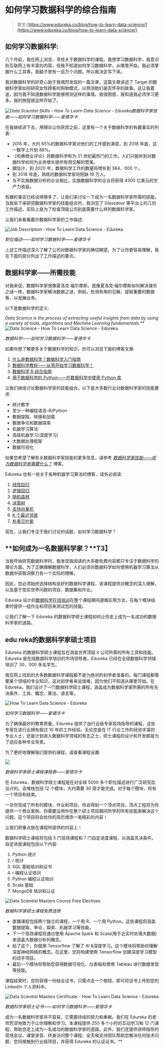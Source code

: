 # 如何学习数据科学的综合指南

> 原文:[https://www.edureka.co/blog/how-to-learn-data-science/](https://www.edureka.co/blog/how-to-learn-data-science/)

## **如何学习数据科学:**

几个月前，我在网上浏览，寻找关于数据科学的课程。我想学习数据科学，我意识到互联网上有丰富的内容，但我不知道如何学习数据科学，从哪里开始，我必须掌握什么工具等。我脑子里有一百万个问题，所以我决定写下来。

我对数据科学的好奇心始于我偶然发现的一篇文章，这篇文章讲述了 Target 的数据科学家如何研究女性顾客的购物模式，以预测她们是否怀孕的故事。这让我着迷，因为我不知道数据科学能够预测这样的事情。我很困惑，我知道我必须学习更多。我的旅程就这样开始了。

*![Data Scientist Skills - How To Learn Data Science - Edureka](../Images/402253e53fd0e87f3b23c1f54b1f0b3c.png)数据科学家技能——如何学习数据科学——爱德华卡*

在我继续讲下去，用理论让你厌烦之前，这里有一个关于数据科学的有趣事实的列表:

*   2015 年，大约 65%的数据科学家对他们的工作感到满意，到 2018 年底，这一数字上升到 88%。
*   《哈佛商业评论》将数据科学称为 21 世纪最热门的工作。人们只能听到对数据科学如何为业务增长提供有用见解的赞美。
*   据估计，到 2020 年，数据科学工作的数量将增长到 364，000 个。
*   到 2018 年底，熟练的数据科学家将短缺 19 万人。
*   与不实施数据分析的企业相比，实施数据科学的企业将获得 4300 亿美元的生产力收益。

有趣的事实已经说得够多了，让我们来讨论一下成为一名数据科学家所需的技能。当我坐下来研究数据科学家的技能组合时，我浏览了 Glassdoor 等平台上的几份工作描述，实际上是为了检查顶级公司到底需要什么样的数据科学家。

让我们来看看戴尔数据科学家的工作描述:

![Job Description - How To Learn Data Science - Edureka](../Images/c616b0407d304f8408a5e60e29baa6d4.png)

*职位描述——如何学习数据科学——爱德华卡*

上述工作描述深入了解了公司对数据科学家的确切期望。为了让你更容易理解，我在下面的部分列出了工作描述的要点。

## **数据科学家——所需技能**

对我来说，数据科学家很像夏洛克·福尔摩斯。就像夏洛克·福尔摩斯如何解决谋杀之谜一样，数据科学家解决数据之谜，例如，检测有用的见解，提取重要的数据等，以发展业务。

以下是数据科学的定义:

*Data Science is the process of extracting useful insights from data by using a variety of tools, algorithms and Machine Learning fundamentals.***![Data Science - How To Learn Data Science - Edureka](../Images/4afad0875a3f41b0277c0b3c7b931b89.png)

*数据科学——如何学习数据科学——爱德华卡*

如果你想了解更多关于数据科学的知识，你可以浏览下面的博客文章:

1.  [什么是数据科学？数据科学入门指南](https://www.edureka.co/blog/what-is-data-science/)
2.  [数据科学教程——从零开始学习数据科学！](https://www.edureka.co/blog/data-science-tutorial/)
3.  [数据科学 R 综合指南](https://www.edureka.co/blog/r-for-data-science/)
4.  [用于数据科学的 Python——在数据科学中使用 Python 库](https://www.edureka.co/blog/learn-python-for-data-science/)

让我们继续讨论数据科学家的技能组合。以下是大多数行业对数据科学家的技能要求:

*   统计数字
*   至少一种编程语言–R/Python
*   数据提取、转换和加载
*   数据争论和数据探索
*   机器学习算法
*   高级机器学习(深度学习)
*   大数据处理框架
*   数据可视化

如果您希望了解有关数据科学家技能的更多信息，请参考 [*数据科学家技能——成为数据科学家需要什么？*](https://www.edureka.co/blog/data-scientist-skills/) 博客。

Edureka 也有一些关于各种机器学习算法的博客，请务必阅读:

1.  [线性回归](https://www.edureka.co/blog/linear-regression-in-r/)
2.  [逻辑回归](https://www.edureka.co/blog/logistic-regression-in-r/)
3.  [随机森林](https://www.edureka.co/blog/random-forest-classifier/)
4.  [决策树](https://www.edureka.co/blog/decision-trees/)
5.  [支持向量机](https://www.edureka.co/blog/support-vector-machine-in-r/)
6.  [K 个最近邻居](https://www.edureka.co/blog/machine-learning-algorithms/)
7.  [朴素贝叶斯](https://www.edureka.co/blog/naive-bayes-tutorial/)

现在，让我们专注于我们讨论的话题，如何学习数据科学？

## **如何成为一名数据科学家？**T3】

当我开始研究数据科学时，我发现我阅读的大多数免费内容都只专注于数据科学的理论方面。为了正确理解数据科学，人们必须对数据科学如何使用机器学习算法从数据中获取洞察力有一个实际的理解。

因此，您必须始终选择结构良好的数据科学课程，该课程提供对概念的深入理解，以及基于现实世界问题的项目、数据集和作业。

Edureka 设计的[数据科学在线培训](https://www.edureka.co/masters-program/data-scientist-certification)在整个课程期间遵循实用方法，在每个模块结束时提供一组作业和项目来测试您的技能。

让我们了解一下 Edureka 的数据科学硕士课程如何让你走上成为一名成功的数据科学家的道路。

## **edu reka**的数据科学家硕士项目

Edureka 的数据科学硕士课程旨在涵盖世界顶级 it 公司所需的所有工具和技能。Edureka 是在线数据科学培训的市场领导者。Edureka 已经在全球数据科学领域培训了 30，000 多名学生。

我在网上找到的大多数数据科学课程都不是为绝对的初学者准备的。每门课程都需要某个领域的专业知识。这对初学者来说很难，因为他们不知道从哪里开始。在 Edureka，我们设计了一门数据科学硕士课程，涵盖成为数据科学家所需的所有先决条件、工具、概念、算法、语言等。

![How To Learn Data Science - Edureka](../Images/38be71afc0b0ebe8cb190b45889a9d58.png)

*如何学习数据科学——爱德华卡*

为了确保最好的教育质量，Edureka 提供了由行业级专家现场指导的课程，这些专家在该行业拥有超过 10 年的工作经验。无论您是在 IT 行业工作的经验丰富的专业人士，还是计划进入数据科学领域的有志之士，硕士课程的设计和开发都是为了适应各种专业背景。

为了更好地理解我们提供的课程，请查看课程设置:

![](../Images/35116970a411bc116f7a840b4e56acda.png)

*数据科学家硕士课程课程表——爱德华卡*

在 Edureka，数据科学硕士课程是在对全球 5000 多个职位描述进行广泛研究后设计的。该堆栈包括 12 个模块，大约需要 30 周才能完成。对于每个模块，将有一个项目和结束。

一旦你完成了所有的模块，作业和项目，你会得到一个顶点项目。顶点工程将为你提供一个商业案例。你需要运用你在整个硕士项目期间所学的所有技能来解决这个问题。这个项目将会给你的简历增添一笔精彩的内容！

让我们把重点放在课程所提供的内容上！

数据科学硕士课程将包括 5 门现场课程和 7 门自定进度课程，以涵盖先决条件。自定进度课程包括以下内容:

1.  Python 统计
2.  r 统计
3.  SQL 基础培训和证书
4.  r 编程认证培训
5.  Python 编程认证培训
6.  Scala 基础
7.  MongoDB 培训和认证

![Data Scientist Masters Course Free Electives](../Images/aecffd164331fd53c62ab8a54ee57e31.png)

*数据科学家硕士课程免费选修*

*   直播课程包括两个独立的课程，一个用 R，一个用 Python。这些课程将涵盖数据提取、争论、探索、机器学习等技能。
*   下一个现场课程将通过使用 Apache Spark 和 Scala(用于近实时处理大数据)来涵盖大数据分析的概念。
*   贴了这个，你就用 Tensorflow 了解了 AI &深度学习。这个模块将帮助你理解深度神经网络的概念。在这里，您将构建使用 Tensorflow 创建深度学习模型的动手项目。
*   最后一个模块将帮助您获得数据可视化、仪表板和使用 Tableau 进行数据发现等技能。

课程结束时，您将获得一份结业证书，只需点击一个按钮，即可将证书上传到您的 LinkedIn 个人资料中。

![Data Scientist Masters Certificate - How To Learn Data Science - Edureka](../Images/79b21940c3daf06e515ea0131b7f92e9.png)

*数据科学家硕士证书——如何学习数据科学——爱德华卡*

成为一名数据科学家并不容易，它需要持续的努力和奉献。我们在 Edureka 的老师荒谬地致力于让你理解和学习。本课程提供 250 多个小时的互动学习和 12 门课程，帮助您走上成为一名成功的数据科学家的道路。此外，我们还提供讲师指导的现场会议、课堂录音、终身访问整个课程、全天候支持团队帮助您解决任何技术问题，您将接触到行业级项目，并获得 Edureka 的认证证书。**